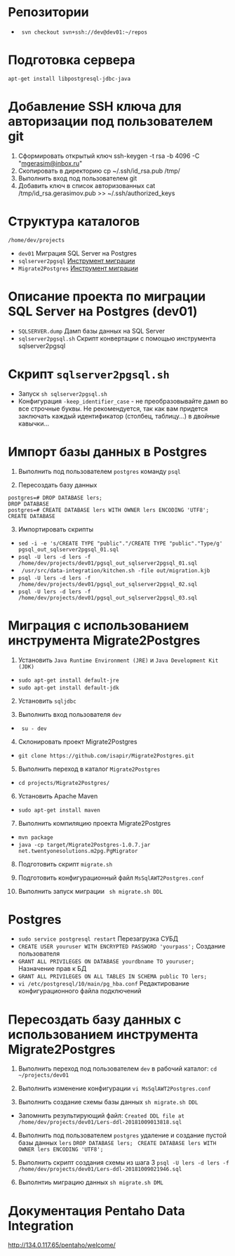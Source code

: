 Репозитории
=============================================
* ``` svn checkout svn+ssh://dev@dev01:~/repos```


Подготовка сервера
=============================================
```
apt-get install libpostgresql-jdbc-java
```

Добавление SSH ключа для авторизации под пользователем git
=============================================
1. Сформировать открытый ключ ssh-keygen -t rsa -b 4096 -C "mgerasim@inbox.ru"
2. Скопировать в директорию cp  ~/.ssh/id_rsa.pub /tmp/
3. Выполнить вход под пользователем git
4. Добавить ключ в список авторизованных cat /tmp/id_rsa.gerasimov.pub >> ~/.ssh/authorized_keys


Структура каталогов
=============================================
```
/home/dev/projects
```
* ```dev01``` Миграция SQL Server на Postgres
* ```sqlserver2pgsql``` [Инструмент миграции](https://github.com/dalibo/sqlserver2pgsql)
* ```Migrate2Postgres``` [Инструмент миграции](https://github.com/isapir/Migrate2Postgres)

Описание проекта по миграции SQL Server на Postgres (dev01)
=============================================
* ```SQLSERVER.dump``` Дамп базы данных на SQL Server
* ```sqlserver2pgsql.sh``` Скрипт конвертации с помощью инструмента sqlserver2pgsql

Скрипт ```sqlserver2pgsql.sh```
=============================================
* Запуск ```sh sqlserver2pgsql.sh```
* Конфигурация
``` -keep_identifier_case ``` - не преобразовывайте дамп во все строчные буквы. Не рекомендуется, так как вам придется заключать каждый идентификатор (столбец, таблицу...) в двойные кавычки…

Импорт базы данных в Postgres
=============================================
1. Выполнить под пользователем ```postgres``` команду ```psql```

2. Пересоздать базу данных 
```
postgres=# DROP DATABASE lers;
DROP DATABASE
postgres=# CREATE DATABASE lers WITH OWNER lers ENCODING 'UTF8';
CREATE DATABASE
```

3. Импортировать скрипты 
* ```sed -i -e 's/CREATE TYPE "public"."/CREATE TYPE "public"."Type/g' pgsql_out_sqlserver2pgsql_01.sql```
* ```psql -U lers -d lers -f /home/dev/projects/dev01/pgsql_out_sqlserver2pgsql_01.sql```
* ``` /usr/src/data-integration/kitchen.sh -file out/migration.kjb```
* ```psql -U lers -d lers -f /home/dev/projects/dev01/pgsql_out_sqlserver2pgsql_02.sql```
* ```psql -U lers -d lers -f /home/dev/projects/dev01/pgsql_out_sqlserver2pgsql_03.sql```

Миграция с использованием инструмента Migrate2Postgres 
=============================================
1. Установить ```Java Runtime Environment (JRE)``` и ```Java Development Kit (JDK)```
* ```sudo apt-get install default-jre```
* ```sudo apt-get install default-jdk```

2. Установить ```sqljdbc```

3. Выполнить вход пользователя ```dev```
* ``` su - dev```

4. Склонировать проект Migrate2Postgres 
* ```git clone https://github.com/isapir/Migrate2Postgres.git```

5. Выполнить переход в каталог ```Migrate2Postgres```
* ```cd projects/Migrate2Postgres/```

6. Установить Apache Maven
* ```sudo apt-get install maven```

7. Выполнить компиляцию проекта Migrate2Postgres
* ```mvn package```
* ```java -cp target/Migrate2Postgres-1.0.7.jar net.twentyonesolutions.m2pg.PgMigrator```

8. Подготовить скрипт ```migrate.sh```

9. Подготовить конфигурационный файл ```MsSqlAWT2Postgres.conf```

10. Выполнить запуск миграции 
``` sh migrate.sh DDL```

Postgres
=============================================
* ```sudo service postgresql restart``` Перезагрузка СУБД
* ```CREATE USER youruser WITH ENCRYPTED PASSWORD 'yourpass';``` Создание пользователя
* ```GRANT ALL PRIVILEGES ON DATABASE yourdbname TO youruser;``` Назначение прав к БД
* ```GRANT ALL PRIVILEGES ON ALL TABLES IN SCHEMA public TO lers; ```
* ```vi /etc/postgresql/10/main/pg_hba.conf``` Редактирование конфигурационного файла подключений

Пересоздать базу данных с использованием инструмента Migrate2Postgres 
=============================================
1. Выполнить переход под пользователем ```dev``` в рабочий каталог:
```cd ~/projects/dev01```

2. Выполнить изменение конфигурации 
```vi MsSqlAWT2Postgres.conf```

3. Выполнить создание схемы базы данных 
```sh migrate.sh DDL```

* Запомнить результирующий файл:
```Created DDL file at /home/dev/projects/dev01/Lers-ddl-20181009013818.sql```

4. Выполнить под пользователем ```postgres``` удаление и создание пустой базы данных ```lers```
```DROP DATABASE lers;```
``` CREATE DATABASE lers WITH OWNER lers ENCODING 'UTF8';```

5. Выполнить скрипт создания схемы из шага 3
```psql -U lers -d lers -f /home/dev/projects/dev01/Lers-ddl-20181009021946.sql```

6. Выполнтиь миграцию данных
```sh migrate.sh DML```

Документация Pentaho Data Integration
=============================================
http://134.0.117.65/pentaho/welcome/
